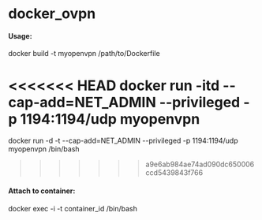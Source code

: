 # docker_ovpn

#### Usage:

docker build -t myopenvpn /path/to/Dockerfile

<<<<<<< HEAD
docker run -itd --cap-add=NET_ADMIN --privileged -p 1194:1194/udp myopenvpn
=======
docker run -d -t --cap-add=NET_ADMIN --privileged -p 1194:1194/udp myopenvpn /bin/bash
>>>>>>> a9e6ab984ae74ad090dc650006ccd5439843f766


#### Attach to container:

docker exec -i -t container_id /bin/bash
